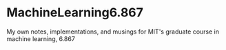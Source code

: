 # MachineLearning6.867
My own notes, implementations, and musings for MIT's graduate course in machine learning, 6.867
